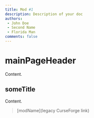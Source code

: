 ```yaml
---
title: Mod #1
description: Description of your doc
authors: 
 - John Doe
 - Second Name
 - Florida Man
comments: false
---
```


# mainPageHeader

Content.

## someTitle

Content.

> [modName](legacy CurseForge link)